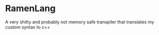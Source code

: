 # RamenLang
A very shitty and probably not memory safe transpiler that translates my custom syntax to c++
